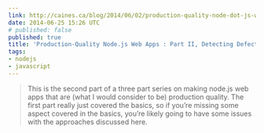 ```yaml
---
link: http://caines.ca/blog/2014/06/02/production-quality-node-dot-js-web-apps-part-ii/
date: 2014-06-25 15:26 UTC
# published: false
published: true
title: 'Production-Quality Node.js Web Apps : Part II, Detecting Defects - caines.ca'
tags:
- nodejs
- javascript
---
```


<blockquote>This is the second part of a three part series on making node.js web apps that are (what I would consider to be) production quality. The first part really just covered the basics, so if you’re missing some aspect covered in the basics, you’re likely going to have some issues with the approaches discussed here.
</blockquote>
